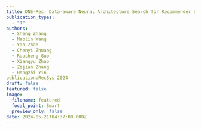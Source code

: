 ```yaml
---
title: DNS-Rec: Data-aware Neural Architecture Search for Recommender Systems
publication_types:
  - "1"
authors:
  - Sheng Zhang
  - Maolin Wang
  - Yao Zhao
  - Chenyi Zhuang
  - Ruocheng Guo 
  - Xiangyu Zhao
  - Zijian Zhang
  - Hongzhi Yin
publication:RecSys 2024 
draft: false
featured: false
image:
  filename: featured
  focal_point: Smart
  preview_only: false
date: 2024-05-21T04:37:00.000Z
---
```

